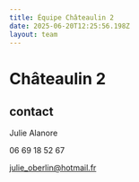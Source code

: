 ```yaml
---
title: Équipe Châteaulin 2
date: 2025-06-20T12:25:56.198Z
layout: team
---
```


# Châteaulin 2



## contact 

Julie Alanore

06 69 18 52 67

julie_oberlin@hotmail.fr

